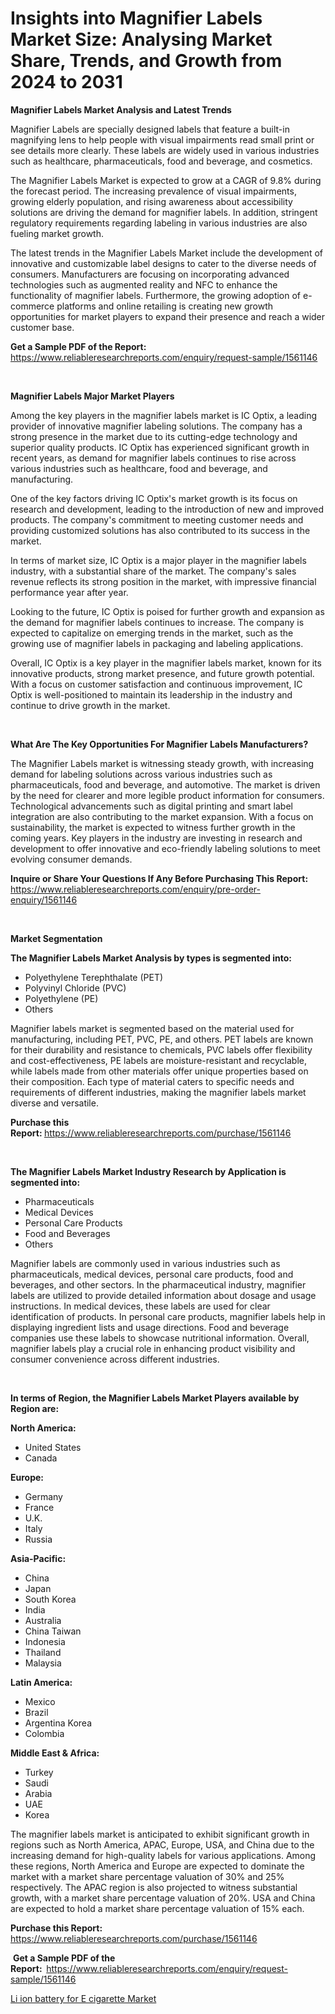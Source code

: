 <p><h1>Insights into Magnifier Labels Market Size: Analysing Market Share, Trends, and Growth from 2024 to 2031</h1></p><p><strong>Magnifier Labels Market Analysis and Latest Trends</strong></p>
<p><p>Magnifier Labels are specially designed labels that feature a built-in magnifying lens to help people with visual impairments read small print or see details more clearly. These labels are widely used in various industries such as healthcare, pharmaceuticals, food and beverage, and cosmetics.</p><p>The Magnifier Labels Market is expected to grow at a CAGR of 9.8% during the forecast period. The increasing prevalence of visual impairments, growing elderly population, and rising awareness about accessibility solutions are driving the demand for magnifier labels. In addition, stringent regulatory requirements regarding labeling in various industries are also fueling market growth.</p><p>The latest trends in the Magnifier Labels Market include the development of innovative and customizable label designs to cater to the diverse needs of consumers. Manufacturers are focusing on incorporating advanced technologies such as augmented reality and NFC to enhance the functionality of magnifier labels. Furthermore, the growing adoption of e-commerce platforms and online retailing is creating new growth opportunities for market players to expand their presence and reach a wider customer base.</p></p>
<p><strong>Get a Sample PDF of the Report:&nbsp;</strong> <a href="https://www.reliableresearchreports.com/enquiry/request-sample/1561146">https://www.reliableresearchreports.com/enquiry/request-sample/1561146</a></p>
<p>&nbsp;</p>
<p><strong>Magnifier Labels Major Market Players</strong></p>
<p><p>Among the key players in the magnifier labels market is IC Optix, a leading provider of innovative magnifier labeling solutions. The company has a strong presence in the market due to its cutting-edge technology and superior quality products. IC Optix has experienced significant growth in recent years, as demand for magnifier labels continues to rise across various industries such as healthcare, food and beverage, and manufacturing.</p><p>One of the key factors driving IC Optix's market growth is its focus on research and development, leading to the introduction of new and improved products. The company's commitment to meeting customer needs and providing customized solutions has also contributed to its success in the market.</p><p>In terms of market size, IC Optix is a major player in the magnifier labels industry, with a substantial share of the market. The company's sales revenue reflects its strong position in the market, with impressive financial performance year after year.</p><p>Looking to the future, IC Optix is poised for further growth and expansion as the demand for magnifier labels continues to increase. The company is expected to capitalize on emerging trends in the market, such as the growing use of magnifier labels in packaging and labeling applications.</p><p>Overall, IC Optix is a key player in the magnifier labels market, known for its innovative products, strong market presence, and future growth potential. With a focus on customer satisfaction and continuous improvement, IC Optix is well-positioned to maintain its leadership in the industry and continue to drive growth in the market.</p></p>
<p>&nbsp;</p>
<p><strong>What Are The Key Opportunities For Magnifier Labels Manufacturers?</strong></p>
<p><p>The Magnifier Labels market is witnessing steady growth, with increasing demand for labeling solutions across various industries such as pharmaceuticals, food and beverage, and automotive. The market is driven by the need for clearer and more legible product information for consumers. Technological advancements such as digital printing and smart label integration are also contributing to the market expansion. With a focus on sustainability, the market is expected to witness further growth in the coming years. Key players in the industry are investing in research and development to offer innovative and eco-friendly labeling solutions to meet evolving consumer demands.</p></p>
<p><strong>Inquire or Share Your Questions If Any Before Purchasing This Report:</strong> <a href="https://www.reliableresearchreports.com/enquiry/pre-order-enquiry/1561146">https://www.reliableresearchreports.com/enquiry/pre-order-enquiry/1561146</a></p>
<p>&nbsp;</p>
<p><strong>Market Segmentation</strong></p>
<p><strong>The Magnifier Labels Market Analysis by types is segmented into:</strong></p>
<p><ul><li>Polyethylene Terephthalate (PET)</li><li>Polyvinyl Chloride (PVC)</li><li>Polyethylene (PE)</li><li>Others</li></ul></p>
<p><p>Magnifier labels market is segmented based on the material used for manufacturing, including PET, PVC, PE, and others. PET labels are known for their durability and resistance to chemicals, PVC labels offer flexibility and cost-effectiveness, PE labels are moisture-resistant and recyclable, while labels made from other materials offer unique properties based on their composition. Each type of material caters to specific needs and requirements of different industries, making the magnifier labels market diverse and versatile.</p></p>
<p><strong>Purchase this Report:&nbsp;</strong><a href="https://www.reliableresearchreports.com/purchase/1561146">https://www.reliableresearchreports.com/purchase/1561146</a></p>
<p>&nbsp;</p>
<p><strong>The Magnifier Labels Market Industry Research by Application is segmented into:</strong></p>
<p><ul><li>Pharmaceuticals</li><li>Medical Devices</li><li>Personal Care Products</li><li>Food and Beverages</li><li>Others</li></ul></p>
<p><p>Magnifier labels are commonly used in various industries such as pharmaceuticals, medical devices, personal care products, food and beverages, and other sectors. In the pharmaceutical industry, magnifier labels are utilized to provide detailed information about dosage and usage instructions. In medical devices, these labels are used for clear identification of products. In personal care products, magnifier labels help in displaying ingredient lists and usage directions. Food and beverage companies use these labels to showcase nutritional information. Overall, magnifier labels play a crucial role in enhancing product visibility and consumer convenience across different industries.</p></p>
<p>&nbsp;</p>
<p><strong>In terms of Region, the Magnifier Labels Market Players available by Region are:</strong></p>
<p>
    <p> <strong> North America: </strong>
        <ul>
            <li>United States</li>
            <li>Canada</li>
        </ul>
        </p> 
    <p> <strong> Europe: </strong>
        <ul>
            <li>Germany</li>
            <li>France</li>
            <li>U.K.</li>
            <li>Italy</li>
            <li>Russia</li>
        </ul>
        </p> 
    <p> <strong> Asia-Pacific: </strong>
        <ul>
            <li>China</li>
            <li>Japan</li>
            <li>South Korea</li>
            <li>India</li>
            <li>Australia</li>
            <li>China Taiwan</li>
            <li>Indonesia</li>
            <li>Thailand</li>
            <li>Malaysia</li>
        </ul>
        </p> 
    <p> <strong> Latin America: </strong>
        <ul>
            <li>Mexico</li>
            <li>Brazil</li>
            <li>Argentina Korea</li>
            <li>Colombia</li>
        </ul>
        </p> 
    <p> <strong> Middle East & Africa: </strong>
        <ul>
            <li>Turkey</li>
            <li>Saudi</li>
            <li>Arabia</li>
            <li>UAE</li>
            <li>Korea</li>
        </ul>
    </p>
    </p>
<p><p>The magnifier labels market is anticipated to exhibit significant growth in regions such as North America, APAC, Europe, USA, and China due to the increasing demand for high-quality labels for various applications. Among these regions, North America and Europe are expected to dominate the market with a market share percentage valuation of 30% and 25% respectively. The APAC region is also projected to witness substantial growth, with a market share percentage valuation of 20%. USA and China are expected to hold a market share percentage valuation of 15% each.</p></p>
<p><strong>Purchase this Report: </strong><a href="https://www.reliableresearchreports.com/purchase/1561146">https://www.reliableresearchreports.com/purchase/1561146</a></p>
<p>&nbsp;<strong>Get a Sample PDF of the Report:&nbsp;&nbsp;</strong><a href="https://www.reliableresearchreports.com/enquiry/request-sample/1561146">https://www.reliableresearchreports.com/enquiry/request-sample/1561146</a></p>
<p><strong></strong></p>
<p><p><a href="https://chivalrous-flock-a86.notion.site/Li-ion-battery-for-E-cigarette-Market-Size-Reflecting-a-Forecast-Till-2031-Market-By-Type-By-Appli-f937d223446e4d1d9da310f34f09c441">Li ion battery for E cigarette Market</a></p></p>